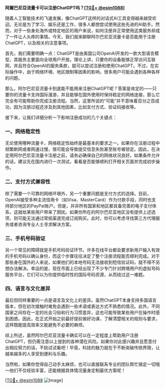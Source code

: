 **阿爾巴尼亞流量卡可以注册ChatGPT吗？[[TG💪+ @esim1088](https://t.me/s/esim1088)]**

随着人工智能技术的飞速发展，像ChatGPT这样的对话式AI工具变得越来越受欢迎。无论是为了学习、娱乐还是工作，很多人都想尝试使用这些先进的AI助手。然而，对于一些身处海外或特定地区的用户来说，如何注册并正常使用这类服务却成了一件让人头疼的事情。今天，我们就来聊聊阿尔巴尼亚流量卡是否能用于注册ChatGPT，以及相关的注意事项。

首先，我们需要明确一点：ChatGPT是由美国公司OpenAI开发的一款大型语言模型，其服务主要面向全球用户开放。理论上讲，只要你的设备能够正常访问互联网，并且符合OpenAI的服务条款，就可以尝试注册和使用ChatGPT。不过，在实际操作中，由于网络环境、地区限制等因素的影响，很多用户可能会遇到各种各样的问题。

那么，阿尔巴尼亚流量卡到底能不能用来注册ChatGPT呢？答案是肯定的——只要你的流量卡支持国际漫游，并且能够在国外使用时保持稳定的网络连接，那么它完全有可能帮助你完成注册流程。当然，这里所说的“可能”并不意味着百分之百成功，因为注册过程还涉及到其他因素，比如支付方式、验证码接收等。

接下来，让我们详细分析一下影响注册成功的几个关键点：

### 一、网络稳定性

无论使用哪种流量卡，网络稳定性始终是最基本的要求之一。如果你在注册过程中频繁断网或者网速过慢，很可能会导致提交信息失败甚至账号被锁定。因此，在决定用阿尔巴尼亚流量卡注册之前，请务必确保自己的网络状况良好。如果条件允许的话，建议先在国内进行一次测试，看看是否能够顺利打开相关页面并完成初步操作。

### 二、支付方式兼容性

除了需要一个可靠的网络环境外，另一个重要问题是支付方式的选择。目前，OpenAI接受多种主流信用卡（如Visa、MasterCard）作为付款手段，同时也支持部分地区的PayPal账户。但是，并非所有国家和地区都具备完善的电子支付体系，这就给某些用户带来了困扰。如果你所在的阿尔巴尼亚地区没有提供上述选项，则可能无法通过常规渠道完成订阅购买。此时，你可以考虑寻找第三方代理服务或者咨询专业人士寻求解决方案。

### 三、手机号码验证

另一个常见的障碍就是手机号码验证环节。许多在线平台都会要求新用户输入有效的手机号码以确认身份，而这个步骤往往决定了整个注册流程能否顺利完成。对于那些身在国外的人来说，如果他们的本地号码无法接收到短信验证码，就不得不另想办法解决。幸运的是，现在市面上已经出现了不少专门针对跨境用户的虚拟号码服务平台，它们可以为你提供临时性的国际号码资源，从而绕过这一难题。

### 四、语言与文化差异

最后但同样重要的一点是语言及文化上的差异。虽然ChatGPT本身支持多国语言版本，但在初次接触时难免会遇到一些术语或表达方式不熟悉的情况。此外，不同国家之间存在一定的社会习俗和行为习惯差异，这也可能导致某些用户在操作时感到困惑。因此，在正式开始之前最好提前做好功课，了解清楚相关的规则与要求，这样既能提高效率又能避免不必要的麻烦。

综上所述，虽然阿尔巴尼亚流量卡确实可以在一定程度上帮助用户注册ChatGPT，但仍需注意以上提到的各种潜在风险。如果你对此感兴趣并且愿意付出相应努力的话，不妨试试看吧！毕竟，科技的魅力就在于不断突破传统界限，让越来越多的人享受到便利与乐趣。

当然啦，如果你觉得自己动手太麻烦，也可以直接联系专业的团队帮忙搞定一切哦～他们不仅经验丰富，还能根据具体情况量身定制最优方案呢！

[[TG💪+ @esim1088](https://t.me/s/esim1088) ![Image](https://i.postimg.cc/4NQfJmqS/Snipaste-2025-05-13-00-14-12.png)]